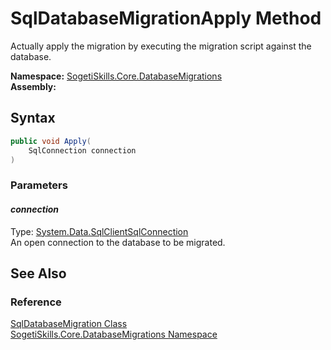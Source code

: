 SqlDatabaseMigrationApply Method
================================
Actually apply the migration by executing the migration script against the database.

**Namespace:** [SogetiSkills.Core.DatabaseMigrations][1]  
**Assembly:**

Syntax
------

```csharp
public void Apply(
	SqlConnection connection
)
```

### Parameters

#### *connection*
Type: [System.Data.SqlClientSqlConnection][2]  
An open connection to the database to be migrated.


See Also
--------

### Reference
[SqlDatabaseMigration Class][3]  
[SogetiSkills.Core.DatabaseMigrations Namespace][1]  

[1]: ../README.md
[2]: http://msdn.microsoft.com/en-us/library/sd2728ad
[3]: README.md